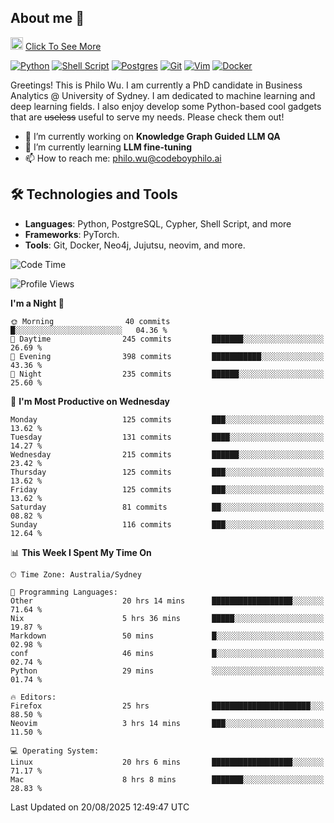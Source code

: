 ## About me 🤗

<a href="#"><img src="https://media.giphy.com/media/hvRJCLFzcasrR4ia7z/giphy.gif" width="20px" height="20px"></a> [Click To See More](https://codeboyphilo.github.io)

[![Python](https://img.shields.io/badge/python-3670A0?style=for-the-badge&logo=python&logoColor=ffdd54)](#)
[![Shell Script](https://img.shields.io/badge/shell_script-%23121011.svg?style=for-the-badge&logo=gnu-bash&logoColor=white)](#)
[![Postgres](https://img.shields.io/badge/postgres-%23316192.svg?style=for-the-badge&logo=postgresql&logoColor=white)](#)
[![Git](https://img.shields.io/badge/git-%23F05033.svg?style=for-the-badge&logo=git&logoColor=white)](#)
[![Vim](https://img.shields.io/badge/VIM-%2311AB00.svg?style=for-the-badge&logo=vim&logoColor=white)](#)
[![Docker](https://img.shields.io/badge/docker-%230db7ed.svg?style=for-the-badge&logo=docker&logoColor=white)](#)

Greetings! This is Philo Wu. I am currently a PhD candidate in Business Analytics \@ University of Sydney. I am dedicated to machine learning and deep learning fields. I also enjoy develop some Python-based cool gadgets that are ~~useless~~ useful to serve my needs. Please check them out!

- 🔭 I’m currently working on **Knowledge Graph Guided LLM QA**
- 🌱 I’m currently learning **LLM fine-tuning**
- 📫 How to reach me: philo.wu@codeboyphilo.ai

## 🛠 Technologies and Tools
- **Languages**: Python, PostgreSQL, Cypher, Shell Script, and more
- **Frameworks**: PyTorch.
- **Tools**: Git, Docker, Neo4j, Jujutsu, neovim, and more.

<!--START_SECTION:waka-->
![Code Time](http://img.shields.io/badge/Code%20Time-1%2C022%20hrs%2038%20mins-blue)

![Profile Views](http://img.shields.io/badge/Profile%20Views-0-blue)

**I'm a Night 🦉** 

```text
🌞 Morning                40 commits          █░░░░░░░░░░░░░░░░░░░░░░░░   04.36 % 
🌆 Daytime                245 commits         ███████░░░░░░░░░░░░░░░░░░   26.69 % 
🌃 Evening                398 commits         ███████████░░░░░░░░░░░░░░   43.36 % 
🌙 Night                  235 commits         ██████░░░░░░░░░░░░░░░░░░░   25.60 % 
```
📅 **I'm Most Productive on Wednesday** 

```text
Monday                   125 commits         ███░░░░░░░░░░░░░░░░░░░░░░   13.62 % 
Tuesday                  131 commits         ████░░░░░░░░░░░░░░░░░░░░░   14.27 % 
Wednesday                215 commits         ██████░░░░░░░░░░░░░░░░░░░   23.42 % 
Thursday                 125 commits         ███░░░░░░░░░░░░░░░░░░░░░░   13.62 % 
Friday                   125 commits         ███░░░░░░░░░░░░░░░░░░░░░░   13.62 % 
Saturday                 81 commits          ██░░░░░░░░░░░░░░░░░░░░░░░   08.82 % 
Sunday                   116 commits         ███░░░░░░░░░░░░░░░░░░░░░░   12.64 % 
```


📊 **This Week I Spent My Time On** 

```text
🕑︎ Time Zone: Australia/Sydney

💬 Programming Languages: 
Other                    20 hrs 14 mins      ██████████████████░░░░░░░   71.64 % 
Nix                      5 hrs 36 mins       █████░░░░░░░░░░░░░░░░░░░░   19.87 % 
Markdown                 50 mins             █░░░░░░░░░░░░░░░░░░░░░░░░   02.98 % 
conf                     46 mins             █░░░░░░░░░░░░░░░░░░░░░░░░   02.74 % 
Python                   29 mins             ░░░░░░░░░░░░░░░░░░░░░░░░░   01.74 % 

🔥 Editors: 
Firefox                  25 hrs              ██████████████████████░░░   88.50 % 
Neovim                   3 hrs 14 mins       ███░░░░░░░░░░░░░░░░░░░░░░   11.50 % 

💻 Operating System: 
Linux                    20 hrs 6 mins       ██████████████████░░░░░░░   71.17 % 
Mac                      8 hrs 8 mins        ███████░░░░░░░░░░░░░░░░░░   28.83 % 
```


 Last Updated on 20/08/2025 12:49:47 UTC
<!--END_SECTION:waka-->

